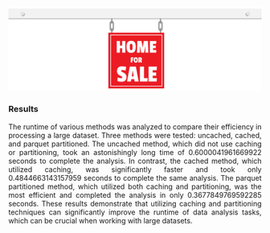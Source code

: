 <p align="center">
  <img src="https://raw.githubusercontent.com/theidari/home_sales/main/asset/header.png" width=900px>
</p>
<h3>Results</h3>
<p align="justify">
The runtime of various methods was analyzed to compare their efficiency in processing a large dataset. Three methods were tested: uncached, cached, and parquet partitioned. The uncached method, which did not use caching or partitioning, took an astonishingly long time of 0.6000041961669922 seconds to complete the analysis. In contrast, the cached method, which utilized caching, was significantly faster and took only 0.4844663143157959 seconds to complete the same analysis. The parquet partitioned method, which utilized both caching and partitioning, was the most efficient and completed the analysis in only 0.3677849769592285 seconds. These results demonstrate that utilizing caching and partitioning techniques can significantly improve the runtime of data analysis tasks, which can be crucial when working with large datasets.
</p> 
